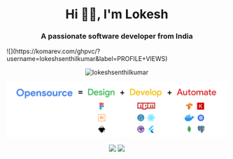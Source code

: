 <h1 align="center">Hi 👋🏻, I'm Lokesh</h1>
<h3 align="center">A passionate software developer from India</h3>
![](https://komarev.com/ghpvc/?username=lokeshsenthilkumar&label=PROFILE+VIEWS)
<p align="center"> <img src="https://komarev.com/ghpvc/?username=lokeshsenthilkumar" alt="lokeshsenthilkumar" /> </p>


<img src="https://github.com/lokeshsenthilkumar/lokeshsenthilkumar/blob/master/linkedin_banner.png" />
<p align="center">
  <img src="https://github-readme-stats.vercel.app/api?username=lokeshsenthilkumar&count_private=true&show_icons=true" height="170px">
  <img src="https://github-readme-stats.vercel.app/api/top-langs/?username=lokeshsenthilkumar&layout=compact" height="170px">
</p>


